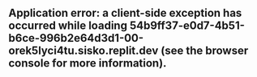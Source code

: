 ## Application error: a client-side exception has occurred while loading 54b9ff37-e0d7-4b51-b6ce-996b2e64d3d1-00-orek5lyci4tu.sisko.replit.dev (see the browser console for more information).